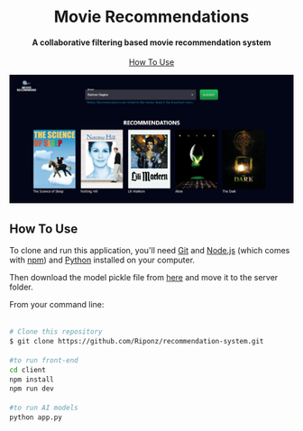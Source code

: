 <h1 align="center">
  <br>
  Movie Recommendations
  <br>
</h1>

<h4 align="center">A collaborative filtering based movie recommendation system</h4>


<p align="center">
  <a href="#how-to-use">How To Use</a>
</p>

![screenshot](\movie-recommend.png)



## How To Use

To clone and run this application, you'll need [Git](https://git-scm.com) and [Node.js](https://nodejs.org/en/download/) (which comes with [npm](http://npmjs.com)) and [Python](https://www.python.org/downloads/) installed on your computer. 

Then download the model pickle file from [here](https://drive.google.com/drive/folders/1K_16j8wORRiGtmliKMlXTZZCgDUhIUVX?usp=drive_link) and move it to the server folder.

From your command line:

```bash

# Clone this repository
$ git clone https://github.com/Riponz/recommendation-system.git

#to run front-end
cd client
npm install
npm run dev

#to run AI models
python app.py

```